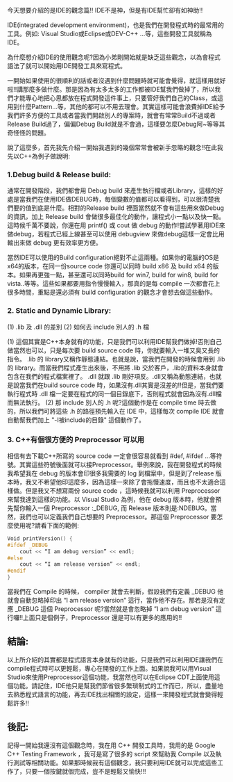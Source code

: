 今天想要介紹的是IDE的觀念篇!! IDE不是神，但是有IDE幫忙卻有如神助!!

IDE(integrated development environment)，也是我們在開發程式時的最常用的工具。例如: Visual Studio或Eclipse或DEV-C++ …等，這些開發工具就稱為IDE。

為什麼想介紹IDE的使用觀念呢?因為小弟剛開始就是缺乏這些觀念，以為會程式語法了就可以開始用IDE開發工具來寫程式。

一開始如果使用的很順利的話或者沒遇到什麼問題時就可能會覺得，就這樣用就好啦!!講那麼多做什麼。那是因為有太多太多的工作都被IDE幫我們做掉了，所以我們才能專心地把心思都放在程式開發這件事上，只要管好我們自己的Class，或這用到什麼Pattern...等，其他的都可以不用去理會。其實這樣可能會浪費掉IDE給予我們許多方便的工具或者當我們開啟別人的專案時，就會有常常Build不過或者Release Build過了，偏偏Debug Build就是不會過，這樣要怎麼Debug阿~等等其奇怪怪的問題。

說了這麼多，首先我先介紹一開始我遇到的幾個常常會被新手忽略的觀念!!在此我先以C++為例子做說明:

### 1.Debug build & Release build: 
通常在開發階段，我們都會用 Debug build 來產生執行檔或者Library，這樣的好處是當我們在使用IDE做DEBUG時，每個變數的值都可以看得到，可以很清楚我們要的值到底是什麼。相對的Release build 裡面當然就不會有這些用來做Debug的資訊，加上 Release build 會做很多最佳化的動作，讓程式小一點以及快一點。這時候千萬不要說，你還在用 printf() 或 cout 做 debug 的動作!嘗試學著用IDE來做debug，若程式已經上線甚至可以使用 debugview 來做debug這樣一定會比用輸出來做 debug 更有效率更方便。

當然IDE可以使用的Build configuration絕對不止這兩種。如果你的電腦的OS是x64的版本，在同一份source code 你還可以同時 build x86 及 build x64 的版本。如果再更強一點，甚至還可以同時build for win7, build for win8, build for vista..等等。這些如果都要用指令慢慢輸入，那真的是每 compile 一次都會花上很多時間，重點是還必須有 build configuration 的觀念才會想去做這些動作。

### 2. Static and Dynamic Library:
(1) .lib 及 .dll 的差別 
(2) 如何去 include 別人的 .h 檔

(1) 這個其實是C++本身就有的功能，只是我們可以利用IDE幫我們做掉!否則自己做當然也可以，只是每次要 build source code 時，你就要輸入一堆又臭又長的指令。
.lib 的 library又稱作靜態連結。也就是說，當我們在開發的時候會用到 .lib 的 library。而當我們程式產生出來後，不用將 .lib 交於客戶，.lib的資料本身就會包含在我們的程式檔案裡了。
.dll 就跟 .lib 剛好項反。.dll又稱為動態連結，也就是說當我們在build source code 時，如果沒有.dll其實是沒差的!!但是，當我們要執行程式時 .dll 檔一定要在程式的同一個目錄底下，否則程式就會因為沒有.dll檔而無法執行。
(2) 那 include 別人的 .h 呢?這個動作是在 compile time 時去做的，所以我們可將這些 .h 的路徑預先輸入在 IDE 中，這樣每次 compile IDE 就會自動幫我們加上 "-I被include的目錄" 這個動作了。

### 3. C++有個很方便的 Preprocessor 可以用
相信有去下載C++所寫的 source code 一定會很容易就看到 #def, #ifdef …等符號。其實這些符號後面就可以接Preprocessor。舉例來說，我在開發程式的時候我希望我在 debug 的版本會印很多我需要的 log 到檔案中，但是到了release 版本時，我又不希望他印這麼多，因為這樣一來除了會拖慢速度，而且也不太適合這樣做。但是我又不想寫兩份 source code ，這時候我就可以利用 Preprocessor 來幫我達到這樣的功能。以 Visual Studio 為例，他在 debug 版本時，他就會預先幫你輸入一個 Preprocessor :_DEBUG, 而 Release 版本則是:NDEBUG。當然，我們也可以定義我們自己想要的 Preprocessor。那這個 Preprocessor 要怎麼使用呢?請看下面的範例:

```c++
Void printVersion() {  
#ifdef _DEBUG  
    cout << “I am debug version” << endl;  
#else  
    cout << “I am release version” << endl;  
#endif  
}  
```

當我們在 Compile 的時候， compiler 就會去判斷，假設我們有定義 _DEBUG 他就會自動忽略掉印出 “I am release version” 這行，當作他不存在。那若是沒有定應 _DEBUG 這個 Preprocessor 呢?當然就是會忽略掉 ”I am debug version” 這行囉!!上面只是個例子，Preprocessor 還是可以有更多的應用的!!

## 結論:
以上所介紹的其實都是程式語言本身就有的功能，只是我們可以利用IDE讓我們在compile程式時可以更輕鬆，專心在開發的工作上面。如果說我可以用Visual Studio來使用Preprocessor這個功能，我當然也可以在Eclipse CDT上面使用這個功能。請記住，IDE他只是幫我們節省很多繁瑣制式的工作而已，所以，盡量地去熟悉程式語言的功能，再去IDE找出相關的設定，這樣一來開發程式就會變得輕鬆許多!!

## 後記:
記得一開始我還沒有這個觀念時，我在用 C++ 開發工具時，我用的是 Google C++ Testing Framework ，我可是寫了很多的 script 來幫助我 Compile 以及執行測試等相關功能。如果那時候我有這個觀念，我只要利用IDE就可以完成這些工作了，只要一個按鍵就個完成，豈不是輕鬆又愉快!!!
